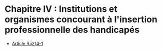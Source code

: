 # Chapitre IV : Institutions et organismes concourant  à l'insertion professionnelle des handicapés

* [Article R5214-1](./LEGIARTI000018525867.md)
